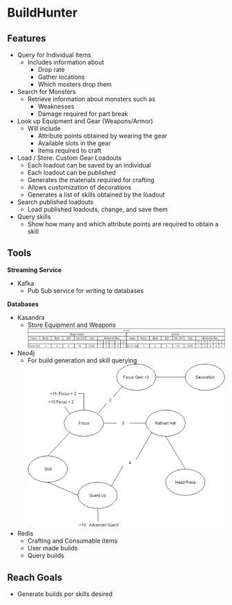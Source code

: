 # BuildHunter
## Features
- Query for Individual Items
    - Includes information about
        - Drop rate
        - Gather locations
        - Which mosters drop them
- Search for Monsters
    - Retrieve information about monsters such as 
        - Weaknesses
        - Damage required for part break
- Look up Equipment and Gear (Weapons/Armor)
    - Will include
        - Attribute points obtained by wearing the gear
        - Available slots in the gear
        - Items required to craft
- Load / Store: Custom Gear Loadouts
    - Each loadout can be saved by an individual
    - Each loadout can be published 
    - Generates the materials required for crafting
    - Allows customization of decorations
    - Generates a list of skills obtained by the loadout
- Search published loadouts
    - Load published loadouts, change, and save them
- Query skills
    - Show how many and which attribute points are required to obtain a skill

## Tools

**Streaming Service**
- Kafka
    - Pub Sub service for writing to databases


**Databases**  
- Kasandra
    - Store Equipment and Weapons
    ![](images/Cassandra.png)
- Neo4j
    - For build generation and skill querying
    ![](images/neo4j_datastructure.png)
- Redis
    - Crafting and Consumable items
    - User made builds
    - Query builds

## Reach Goals
- Generate builds per skills desired
